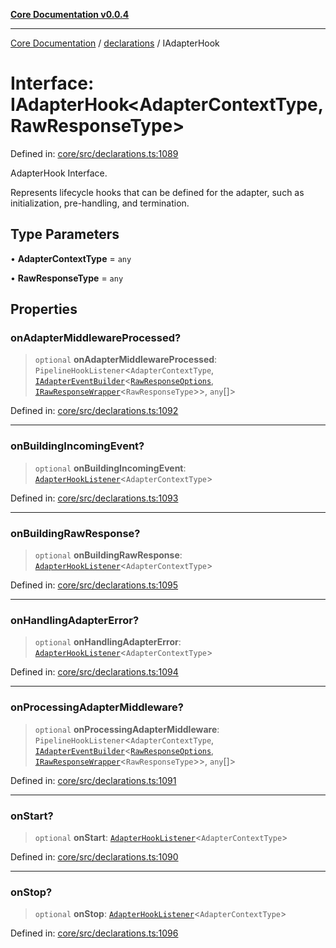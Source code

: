 [**Core Documentation v0.0.4**](../../README.md)

***

[Core Documentation](../../modules.md) / [declarations](../README.md) / IAdapterHook

# Interface: IAdapterHook\<AdapterContextType, RawResponseType\>

Defined in: [core/src/declarations.ts:1089](https://github.com/stonemjs/core/blob/93efe04ef1a71ad6f49c3b315da54d45ace50f23/src/declarations.ts#L1089)

AdapterHook Interface.

Represents lifecycle hooks that can be defined for the adapter, such as initialization, pre-handling, and termination.

## Type Parameters

• **AdapterContextType** = `any`

• **RawResponseType** = `any`

## Properties

### onAdapterMiddlewareProcessed?

> `optional` **onAdapterMiddlewareProcessed**: `PipelineHookListener`\<`AdapterContextType`, [`IAdapterEventBuilder`](IAdapterEventBuilder.md)\<[`RawResponseOptions`](RawResponseOptions.md), [`IRawResponseWrapper`](IRawResponseWrapper.md)\<`RawResponseType`\>\>, `any`[]\>

Defined in: [core/src/declarations.ts:1092](https://github.com/stonemjs/core/blob/93efe04ef1a71ad6f49c3b315da54d45ace50f23/src/declarations.ts#L1092)

***

### onBuildingIncomingEvent?

> `optional` **onBuildingIncomingEvent**: [`AdapterHookListener`](../type-aliases/AdapterHookListener.md)\<`AdapterContextType`\>

Defined in: [core/src/declarations.ts:1093](https://github.com/stonemjs/core/blob/93efe04ef1a71ad6f49c3b315da54d45ace50f23/src/declarations.ts#L1093)

***

### onBuildingRawResponse?

> `optional` **onBuildingRawResponse**: [`AdapterHookListener`](../type-aliases/AdapterHookListener.md)\<`AdapterContextType`\>

Defined in: [core/src/declarations.ts:1095](https://github.com/stonemjs/core/blob/93efe04ef1a71ad6f49c3b315da54d45ace50f23/src/declarations.ts#L1095)

***

### onHandlingAdapterError?

> `optional` **onHandlingAdapterError**: [`AdapterHookListener`](../type-aliases/AdapterHookListener.md)\<`AdapterContextType`\>

Defined in: [core/src/declarations.ts:1094](https://github.com/stonemjs/core/blob/93efe04ef1a71ad6f49c3b315da54d45ace50f23/src/declarations.ts#L1094)

***

### onProcessingAdapterMiddleware?

> `optional` **onProcessingAdapterMiddleware**: `PipelineHookListener`\<`AdapterContextType`, [`IAdapterEventBuilder`](IAdapterEventBuilder.md)\<[`RawResponseOptions`](RawResponseOptions.md), [`IRawResponseWrapper`](IRawResponseWrapper.md)\<`RawResponseType`\>\>, `any`[]\>

Defined in: [core/src/declarations.ts:1091](https://github.com/stonemjs/core/blob/93efe04ef1a71ad6f49c3b315da54d45ace50f23/src/declarations.ts#L1091)

***

### onStart?

> `optional` **onStart**: [`AdapterHookListener`](../type-aliases/AdapterHookListener.md)\<`AdapterContextType`\>

Defined in: [core/src/declarations.ts:1090](https://github.com/stonemjs/core/blob/93efe04ef1a71ad6f49c3b315da54d45ace50f23/src/declarations.ts#L1090)

***

### onStop?

> `optional` **onStop**: [`AdapterHookListener`](../type-aliases/AdapterHookListener.md)\<`AdapterContextType`\>

Defined in: [core/src/declarations.ts:1096](https://github.com/stonemjs/core/blob/93efe04ef1a71ad6f49c3b315da54d45ace50f23/src/declarations.ts#L1096)
